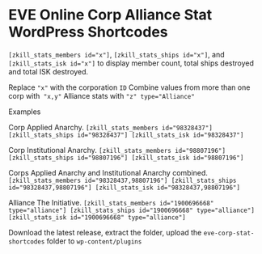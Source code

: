 # EVE Online Corp Alliance Stat WordPress Shortcodes
`[zkill_stats_members id="x"]`, `[zkill_stats_ships id="x"]`, and `[zkill_stats_isk id="x"]` to display member count, total ships destroyed and total ISK destroyed.

Replace `"x"` with the corporation `ID`
Combine values from more than one corp with` "x,y"`
Alliance stats with `"z" type="Alliance"`

Examples

Corp Applied Anarchy.
`[zkill_stats_members id="98328437"] [zkill_stats_ships id="98328437"] [zkill_stats_isk id="98328437"]`

Corp Institutional Anarchy.
`[zkill_stats_members id="98807196"] [zkill_stats_ships id="98807196"] [zkill_stats_isk id="98807196"]`

Corps Applied Anarchy and Institutional Anarchy combined.
`[zkill_stats_members id="98328437,98807196"] [zkill_stats_ships id="98328437,98807196"] [zkill_stats_isk id="98328437,98807196"]`

Alliance The Initiative.
`[zkill_stats_members id="1900696668" type="alliance"] [zkill_stats_ships id="1900696668" type="alliance"] [zkill_stats_isk id="1900696668" type="alliance"]`

Download the latest release, extract the folder, upload the `eve-corp-stat-shortcodes` folder to `wp-content/plugins`
